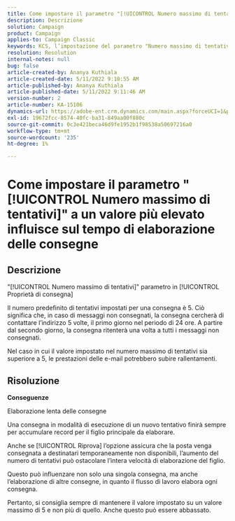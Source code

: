 ```yaml
---
title: Come impostare il parametro "[!UICONTROL Numero massimo di tentativi]" a un valore più elevato influisce sul tempo di elaborazione delle consegne
description: Descrizione
solution: Campaign
product: Campaign
applies-to: Campaign Classic
keywords: KCS, l’impostazione del parametro "Numero massimo di tentativi" su un valore più alto influisce sul tempo di elaborazione delle consegne
resolution: Resolution
internal-notes: null
bug: false
article-created-by: Ananya Kuthiala
article-created-date: 5/11/2022 9:10:55 AM
article-published-by: Ananya Kuthiala
article-published-date: 5/11/2022 9:11:46 AM
version-number: 2
article-number: KA-15106
dynamics-url: https://adobe-ent.crm.dynamics.com/main.aspx?forceUCI=1&pagetype=entityrecord&etn=knowledgearticle&id=1e53c73c-0ad1-ec11-a7b5-0022480a8e40
exl-id: 19672fcc-8574-40fc-ba31-849aa00f880c
source-git-commit: 0c3e421beca46d9fe1952b1f98538a50697216a0
workflow-type: tm+mt
source-wordcount: '235'
ht-degree: 1%

---
```


# Come impostare il parametro &quot;[!UICONTROL Numero massimo di tentativi]&quot; a un valore più elevato influisce sul tempo di elaborazione delle consegne

## Descrizione

&quot;[!UICONTROL Numero massimo di tentativi]&quot; parametro in [!UICONTROL Proprietà di consegna]


Il numero predefinito di tentativi impostati per una consegna è 5. Ciò significa che, in caso di messaggi non consegnati, la consegna cercherà di contattare l’indirizzo 5 volte, il primo giorno nel periodo di 24 ore. A partire dal secondo giorno, la consegna ritenterà una volta a tutti i messaggi non consegnati.



Nel caso in cui il valore impostato nel numero massimo di tentativi sia superiore a 5, le prestazioni delle e-mail potrebbero subire rallentamenti.


## Risoluzione

<b>Conseguenze</b>

Elaborazione lenta delle consegne

Una consegna in modalità di esecuzione di un nuovo tentativo finirà sempre per accumulare record per il figlio principale da elaborare.

Anche se [!UICONTROL Riprova] l’opzione assicura che la posta venga consegnata a destinatari temporaneamente non disponibili, l’aumento del numero di tentativi può ostacolare l’intera velocità di elaborazione del figlio.

Questo può influenzare non solo una singola consegna, ma anche l’elaborazione di altre consegne, in quanto il flusso di lavoro elabora ogni consegna.

Pertanto, si consiglia sempre di mantenere il valore impostato su un valore massimo di 5 e non più di quello. Anche questo può essere abbassato.
